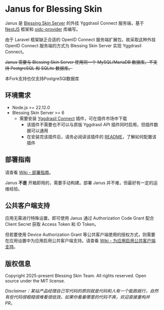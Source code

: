 # Janus for Blessing Skin

Janus 是 [Blessing Skin Server](https://github.com/bs-community/blessing-skin-server) 的外挂 Yggdrasil Connect 服务端，基于 [NestJS](https://nestjs.com) 框架和 [oidc-provider](https://github.com/panva/node-oidc-provider) 库编写。

由于 Laravel 框架缺乏合适的 OpenID Connect 服务端扩展包，故采取这种外挂 OpenID Connect 服务端的方式为 Blessing Skin Server 实现 Yggdrasil Connect。

~~Janus 需要与 Blessing Skin Server 使用同一个 MySQL/MariaDB 数据库。不支持 PostgreSQL 和 SQLite 数据库。~~

本Fork支持也仅支持PostgreSQl数据库

## 环境需求

- Node.js >= 22.12.0
- Blessing Skin Server >= 6
    - 需要安装 [Yggdrasil Connect](https://github.com/bs-community/blessing-skin-plugins/blob/master/plugins/yggdrasil-connect) 插件，可在插件市场中下载
        - 该插件不需要也不可以与原版 Yggdrasil API 插件同时启用，但插件数据可以通用
        - 在安装完该插件后，请务必阅读该插件的 [README](https://github.com/bs-community/blessing-skin-plugins/blob/master/plugins/yggdrasil-connect/README.md)，了解如何配置该插件

## 部署指南

请查看 [Wiki - 部署指南](https://github.com/bs-community/janus/wiki/%E9%83%A8%E7%BD%B2%E6%8C%87%E5%8D%97)。

Janus **不是** 开箱即用的，需要手动构建。部署 Janus 并不难，但最好有一定的运维经验。

## 公共客户端支持

应用无需进行特殊设置，即可使用 Janus 通过 Authorization Code Grant 配合 Client Secret 获取 Access Token 和 ID Token。

但若要使用 Device Authorization Grant 等公共客户端使用的授权方式，则需要在应用设置中为应用启用公共客户端支持。请查看 [Wiki - 为应用启用公共客户端支持](https://github.com/bs-community/janus/wiki/%E4%B8%BA%E5%BA%94%E7%94%A8%E5%90%AF%E7%94%A8%E5%85%AC%E5%85%B1%E5%AE%A2%E6%88%B7%E7%AB%AF%E6%94%AF%E6%8C%81)。

## 版权信息

Copyright 2025-present Blessing Skin Team. All rights reserved. Open source under the MIT license.

_Disclaimer：某站产品经理自己写代码的原则就是代码和人有一个能跑就行，自然有些代码很粗糙很难看很低效。如果你看着哪里的代码不爽，欢迎直接重构并 PR。_
